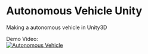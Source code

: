 # Autonomous Vehicle Unity
 Making a autonomous vehicle in Unity3D
 

 Demo Video:</br>
 [![Autonomous Vehicle](https://www.youtube.com/watch?v=vEjmMV_zVJM.jpg)](https://www.youtube.com/watch?v=vEjmMV_zVJM)
